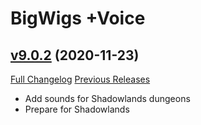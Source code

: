 # BigWigs +Voice

## [v9.0.2](https://github.com/BigWigsMods/BigWigs_Voice/tree/v9.0.2) (2020-11-23)
[Full Changelog](https://github.com/BigWigsMods/BigWigs_Voice/compare/v9.0.1...v9.0.2) [Previous Releases](https://github.com/BigWigsMods/BigWigs_Voice/releases)

- Add sounds for Shadowlands dungeons  
- Prepare for Shadowlands  
